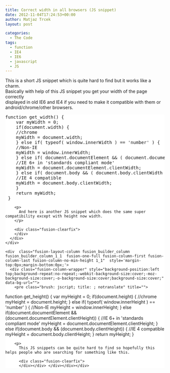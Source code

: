 ```yaml
---
title: Correct width in all browsers (JS snippet)
date: 2012-11-04T17:24:53+00:00
author: Matjaz Trcek
layout: post

categories:
  - The Code
tags:
  - function
  - IE4
  - IE6
  - javascript
  - JS
---
```

This is a short JS snippet which is quite hard to find but it works like a charm.  
Basically with help of this JS snippet you get your width of the page correctly  
displayed in old IE6 and IE4 if you need to make it compatible with them or  
android/chrome/other browsers.

<div  class="fusion-fullwidth fullwidth-box hundred-percent-fullwidth"  style='background-color: #ffffff;background-position: center center;background-repeat: no-repeat;padding-top:0px;padding-right:0px;padding-bottom:0px;padding-left:0px;'>
  <div class="fusion-builder-row fusion-row ">
    <div  class="fusion-layout-column fusion_builder_column fusion_builder_column_1_1  fusion-one-full fusion-column-first fusion-column-last fusion-column-no-min-height 1_1"  style='margin-top:0px;margin-bottom:0px;'>
      <div class="fusion-column-wrapper" style="background-position:left top;background-repeat:no-repeat;-webkit-background-size:cover;-moz-background-size:cover;-o-background-size:cover;background-size:cover;"  data-bg-url="">
        <pre class="brush: jscript; title: ; notranslate" title="">
function get_width() {
    var myWidth = 0;
    if(document.width) {
    //chrome
    myWidth = document.width;
    } else if( typeof( window.innerWidth ) == 'number' ) {
    //Non-IE
    myWidth = window.innerWidth;
    } else if( document.documentElement && ( document.documentElement.clientWidth) ) {
    //IE 6+ in 'standards compliant mode'
    myWidth = document.documentElement.clientWidth;
    } else if( document.body && ( document.body.clientWidth ) ) {
    //IE 4 compatible
    myWidth = document.body.clientWidth;
    }
    return myWidth;
 }
</pre>
        
        <p>
          And here is another JS snippet which does the same super compatibility except with height now width.
        </p>
        
        <div class="fusion-clearfix">
        </div>
      </div>
    </div>
    
    <div  class="fusion-layout-column fusion_builder_column fusion_builder_column_1_1  fusion-one-full fusion-column-first fusion-column-last fusion-column-no-min-height 1_1"  style='margin-top:0px;margin-bottom:0px;'>
      <div class="fusion-column-wrapper" style="background-position:left top;background-repeat:no-repeat;-webkit-background-size:cover;-moz-background-size:cover;-o-background-size:cover;background-size:cover;"  data-bg-url="">
        <pre class="brush: jscript; title: ; notranslate" title="">
function get_height() {
   var myHeight = 0;
   if(document.height) {
   //chrome
   myHeight = document.height;
   } else if( typeof( window.innerHeight ) == 'number' ) {
   //Non-IE
   myHeight = window.innerHeight;
   } else if(document.documentElement && (document.documentElement.clientHeight)) {
   //IE 6+ in 'standards compliant mode'
   myHeight = document.documentElement.clientHeight;
   } else if(document.body && (document.body.clientHeight)) {
   //IE 4 compatible
   myHeight = document.body.clientHeight;
   }
   return myHeight;
}
</pre>
        
        <p>
          This JS snippets can be quite hard to find so hopefully this helps people who are searching for something like this.
          
          <div class="fusion-clearfix">
          </div></div> </div></div></div>